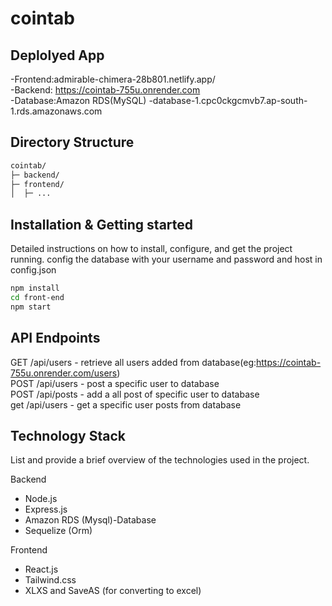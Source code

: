 # cointab



## Deplolyed App
-Frontend:admirable-chimera-28b801.netlify.app/ <br>
-Backend: https://cointab-755u.onrender.com <br>
-Database:Amazon RDS(MySQL) -database-1.cpc0ckgcmvb7.ap-south-1.rds.amazonaws.com

## Directory Structure
```bash
cointab/
├─ backend/
├─ frontend/
│  ├─ ...
```




## Installation & Getting started
Detailed instructions on how to install, configure, and get the project running. config the database with your username and password and host in config.json

```bash
npm install
cd front-end
npm start
```


## API Endpoints
GET /api/users - retrieve all users added from database(eg:https://cointab-755u.onrender.com/users) <br>
POST /api/users - post a specific user to database<br>
POST /api/posts - add a  all post of specific user to database <br>
get /api/users - get a specific user posts from database


## Technology Stack
List and provide a brief overview of the technologies used in the project.

  Backend
- Node.js
- Express.js
- Amazon RDS (Mysql)-Database
- Sequelize (Orm)
  
Frontend
- React.js
- Tailwind.css
- XLXS and SaveAS (for converting to excel)
